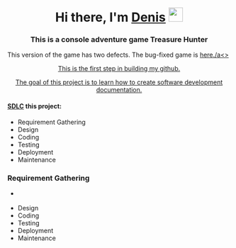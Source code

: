 ﻿<h1 align="center">Hi there, I'm <a href="https://t.me/denisavinc" target="_blank">Denis</a> 
<img src="https://github.com/blackcater/blackcater/raw/main/images/Hi.gif" height="32"/></h1>
<h3 align="center">This is a console adventure game Treasure Hunter</h3>
<label for="h3">This version of the game has two defects. The bug-fixed game is <a href="google.com">here./a<></label>

<p align="center" marrgin-top="30px">This is the first step in building my github.</p>
<p align="center" marrgin-top="5px">The goal of this project is to learn how to create software development documentation.</p>

<h4><a href="https://www.software-testing-tutorials-automation.com/2018/09/istqb-software-development-life-cycle.html">SDLC</a> this project:</h4>
<ul>
    <li>Requirement Gathering</li>
    <li>Design</li>
    <li>Coding</li>
    <li>Testing</li>
    <li>Deployment</li>
    <li>Maintenance</li>
</ul>

<h3 marrgin-top="30px">Requirement Gathering</h3>
<ul>
    <li>
    <p></p>
    </li>
    <li>Design</li>
    <li>Coding</li>
    <li>Testing</li>
    <li>Deployment</li>
    <li>Maintenance</li>
</ul>